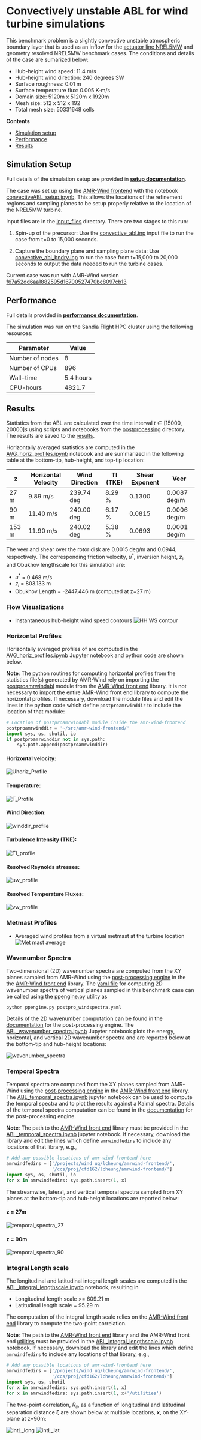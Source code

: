 <!-- This file is automatically compiled into the website. Please copy linked files into .website_src/ paths to enable website rendering -->

# Convectively unstable ABL for wind turbine simulations

This benchmark problem is a slightly convective unstable atmospheric boundary
layer that is used as an inflow for the [actuator line
NREL5MW](../../actuator_line/NREL5MW_ALM_BD/) and geometry resolved NREL5MW
benchmark cases. The conditions and details of the case are sumarized below:

- Hub-height wind speed: 11.4 m/s
- Hub-height wind direction: 240 degrees SW
- Surface roughness: 0.01 m
- Surface temperature flux: 0.005 K-m/s
- Domain size: 5120m x 5120m x 1920m 
- Mesh size: 512 x 512 x 192
- Total mesh size: 50331648 cells

**Contents**

- [Simulation setup](#simulation-setup)
- [Performance](#performance)
- [Results](#results)

## Simulation Setup

Full details of the simulation setup are provided in [**setup documentation**](setup/README.md).

The case was set up using the [AMR-Wind frontend](https://github.com/Exawind/amr-wind-frontend) with the notebook [convectiveABL_setup.ipynb](convective_abl_nrel5mw/setup/convectiveABL_setup.ipynb).  This allows the locations of the refinement regions and sampling planes to be setup properly relative to the location of the NREL5MW turbine.

Input files are in the [input_files](input_files) directory.  There are two stages to this run:

1. Spin-up of the precursor: Use the [convective_abl.inp](input_files/convective_abl.inp) input file to run the case from t=0 to 15,000 seconds.

2. Capture the boundary plane and sampling plane data: Use [convective_abl_bndry.inp](input_files/convective_abl_bndry.inp) to run the case from t=15,000 to 20,000 seconds to output the data needed to run the turbine cases.

Current case was run with AMR-Wind version [f67a52dd6aa1882595d16700527470bc8097cb13](https://github.com/Exawind/amr-wind/commit/f67a52dd6aa1882595d16700527470bc8097cb13)

## Performance

Full details provided in [**performance documentation**](performance/README.md).

The simulation was run on the Sandia Flight HPC cluster using the following resources: 

| Parameter       | Value |
|---              |---  |
| Number of nodes | 8   |
| Number of CPUs  | 896 |
| Wall-time       | 5.4 hours|
| CPU-hours       | 4821.7 |  


## Results

Statistics from the ABL are calculated over the time interval $t \in [15000 , 20000]s$ using scripts and notebooks from the [postprocessing](postprocessing) directory. The results are saved to the [results](directory).  

Horizontally averaged statistics are computed in the
[AVG_horiz_profiles.ipynb](postprocessing/AVG_horiz_profiles.ipynb) notebook and
are summarized in the following table at the bottom-tip, hub-height, and top-tip
location:

| z | Horizontal Velocity | Wind Direction | TI (TKE) | Shear Exponent | Veer|
|--|--|--|--|--|--|
|27 m  | 9.89 m/s  | 239.74 deg | 8.29 % | 0.1300 | 0.0087 deg/m
|90 m  | 11.40 m/s  | 240.00 deg | 6.17 % | 0.0815 | 0.0006 deg/m
|153 m  | 11.90 m/s  | 240.02 deg | 5.38 % | 0.0693 | 0.0001 deg/m

The veer and shear over the rotor disk are 0.0015 deg/m and 0.0944, respectively. The corresponding friction velocity, $u^*$, inversion height, $z_i$, and Obukhov lengthscale for this simulation are:

 - $u^*$ = 0.468 m/s
 - $z_i$ = 803.133 m
 - Obukhov Length = -2447.446 m (computed at z=27 m)  


### Flow Visualizations

- Instantaneous hub-height wind speed contours
![HH WS contour](results/XYdomain_15000.png)

### Horizontal Profiles

Horizontally averaged profiles of are computed in the [AVG_horiz_profiles.ipynb](postprocessing/AVG_horiz_profiles.ipynb) Jupyter notebook and python code are shown below. 

**Note**: The python routines for computing horizontal profiles from the statistics file(s) generated by AMR-Wind rely on importing the [postproamrwindabl](https://github.com/Exawind/amr-wind-frontend/blob/main/postproamrwindabl.py) module from the [AMR-Wind front end](https://github.com/Exawind/amr-wind-frontend) library. It is not necessary to import the entire AMR-Wind front end library to compute the horizontal profiles.  If necessary, download the module files and edit the lines in the python code which define `postproamrwinddir` to include the location of that module:
```python
# Location of postproamrwindabl module inside the amr-wind-frontend
postproamrwinddir = '~/src/amr-wind-frontend/'
import sys, os, shutil, io
if postproamrwinddir not in sys.path:
    sys.path.append(postproamrwinddir)
```

#### Horizontal velocity:
![Uhoriz_Profile](postprocessing/figures/AVG_horiz_profiles_Uhoriz.png)

#### Temperature:
![T_Profile](postprocessing/figures/AVG_horiz_profiles_T_C.png)

#### Wind Direction:
![winddir_profile](postprocessing/figures/AVG_horiz_profiles_WindDir.png)

#### Turbulence Intensity (TKE):
![TI_profile](postprocessing/figures/AVG_horiz_profiles_TI.png)

#### Resolved Reynolds stresses:
![uw_profile](postprocessing/figures/AVG_horiz_profiles_RE.png)

#### Resolved Temperature Fluxes:
![vw_profile](postprocessing/figures/AVG_horiz_profiles_uT.png)

### Metmast Profiles

- Averaged wind profiles from a virtual metmast at the turbine location
![Met mast average](results/avgmetmast_0600.png)

### Wavenumber Spectra

Two-dimensional (2D) wavenumber spectra are computed from the XY planes sampled from AMR-Wind using the [post-processing engine](https://github.com/Exawind/amr-wind-frontend/tree/main/postproengine) in the the [AMR-Wind front end](https://github.com/Exawind/amr-wind-frontend) library. The [yaml file](/postprocessing/postpro_windspectra_CGrid.yaml) for computing 2D wavenumber spectra of vertical planes sampled in this benchmark case can be called using the [ppengine.py](https://github.com/Exawind/amr-wind-frontend/blob/main/utilities/ppengine.py) utility as
```
python ppengine.py postpro_windspectra.yaml
```
Details of the 2D wavenumber computation can be found in the [documentation](edit) for the post-processing engine.
The [ABL_wavenumber_spectra.ipynb](postprocessing/ABL_wavenumber_spectra.ipynb) Jupyter notebook plots the energy, horizontal, and vertical 2D wavenumber spectra and are reported below at the bottom-tip and hub-height locations: 

![wavenumber_spectra](postprocessing/figures/ABL_wavenumber_spectra.png)

### Temporal Spectra

Temporal spectra are computed from the XY planes sampled from AMR-Wind using the [post-processing engine](https://github.com/Exawind/amr-wind-frontend/tree/main/postproengine) in the [AMR-Wind front end](https://github.com/Exawind/amr-wind-frontend) library. The [ABL_temporal_spectra.ipynb](postprocessing/ABL_temporal_spectra.ipynb) jupyter notebook can be used to compute the temporal spectra and to plot the results against a Kaimal spectra. 
Details of the temporal spectra computation can be found in the [documentation](edit) for the post-processing engine. 

**Note**: The path to the [AMR-Wind front end](https://github.com/Exawind/amr-wind-frontend) library must be provided in the [ABL_temporal_spectra.ipynb](postprocessing/ABL_temporal_spectra.ipynb) jupyter notebook.  If necessary, download the library and edit the lines which define `amrwindfedirs` to include any locations of that library, e.g.,
```python
# Add any possible locations of amr-wind-frontend here
amrwindfedirs = ['/projects/wind_uq/lcheung/amrwind-frontend/',
                 '/ccs/proj/cfd162/lcheung/amrwind-frontend/']
import sys, os, shutil, io
for x in amrwindfedirs: sys.path.insert(1, x)
```
The streamwise, lateral, and vertical temporal spectra sampled from XY planes at the bottom-tip and hub-height locations are reported below:

#### z = 27m
![temporal_spectra_27](postprocessing/figures/ABL_temporal_spectra_z27.png)

#### z = 90m
![temporal_spectra_90](postprocessing/figures/ABL_temporal_spectra_z90.png)

### Integral Length scale 

The longitudinal and latitudinal integral length scales are computed in the [ABL_integral_lengthscale.ipynb](postprocessing/ABL_integral_lengthscale.ipynb) notebook, resulting in 

- Longitudinal length scale >= 609.21 m 
- Latitudinal length scale  = 95.29 m

The computation of the integral length scale relies on the [AMR-Wind front end](https://github.com/Exawind/amr-wind-frontend) library to compute the two-point correlation. 

**Note**: The path to the [AMR-Wind front end](https://github.com/Exawind/amr-wind-frontend) library and the AMR-Wind front end [utilities](https://github.com/Exawind/amr-wind-frontend/tree/main/utilities) must be provided in the [ABL_integral_lengthscale.ipynb](postprocessing/ABL_integral_lengthscale.ipynb) notebook. If necessary, download the library and edit the lines which define `amrwindfedirs` to include any locations of that library, e.g.,
```python
# Add any possible locations of amr-wind-frontend here
amrwindfedirs = ['/projects/wind_uq/lcheung/amrwind-frontend/',
                 '/ccs/proj/cfd162/lcheung/amrwind-frontend/']
import sys, os, shutil
for x in amrwindfedirs: sys.path.insert(1, x)
for x in amrwindfedirs: sys.path.insert(1, x+'/utilities')  
```
The two-point correlation, $R_{ij}$, as a function of longitudinal and latitudinal separation distance $\boldsymbol{\xi}$ are shown below at multiple locations, $\boldsymbol{x}$, on the XY-plane at z=90m:

![intL_long](postprocessing/figures/ABL_integral_lengthscale_long.png)
![intL_lat](postprocessing/figures/ABL_integral_lengthscale_lat.png)
